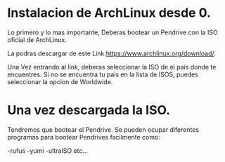 # Instalacion de ArchLinux desde 0.

Lo primero y lo mas importante, Deberas bootear un Pendrive con la ISO oficial de ArchLinux.

 La podras descargar de este Link:https://www.archlinux.org/download/.
 
 Una Vez entrando al link, deberas seleccionar la ISO de el pais donde te encuentres. Si no se encuentra tu pais en la lista de ISOS, puedes seleccionar la opcion de Worldwide.

# Una vez descargada la ISO.
 
 Tendremos que bootear el Pendrive. Se pueden ocupar diferentes programas para bootear Pendrives facilmente como:
 
-rufus
-yumi
-ultraISO
 etc...

